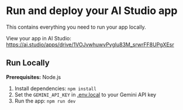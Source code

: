 
# Run and deploy your AI Studio app

This contains everything you need to run your app locally.

View your app in AI Studio: https://ai.studio/apps/drive/1VOJvwhuwvPyglu83M_srwrFF8UPgXEsr

## Run Locally

**Prerequisites:**  Node.js


1. Install dependencies:
   `npm install`
2. Set the `GEMINI_API_KEY` in [.env.local](.env.local) to your Gemini API key
3. Run the app:
   `npm run dev`
